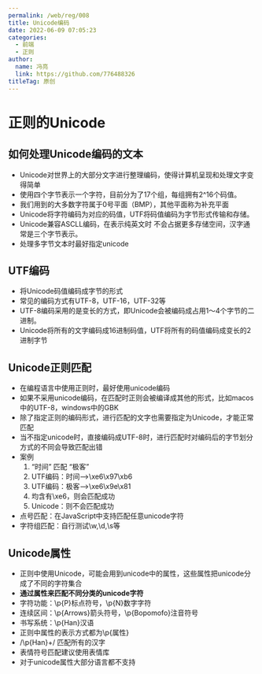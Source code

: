 ```yaml
---
permalink: /web/reg/008
title: Unicode编码
date: 2022-06-09 07:05:23
categories: 
  - 前端
  - 正则
author: 
  name: 冯亮
  link: https://github.com/776488326
titleTag: 原创
---
```


# 正则的Unicode

## 如何处理Unicode编码的文本

- Unicode对世界上的大部分文字进行整理编码，使得计算机呈现和处理文字变得简单
- 使用四个字节表示一个字符，目前分为了17个组，每组拥有2^16个码值。
- 我们用到的大多数字符属于0号平面（BMP），其他平面称为补充平面
- Unicode将字符编码为对应的码值，UTF将码值编码为字节形式传输和存储。
- Unicode兼容ASCLL编码，在表示纯英文时 不会占据更多存储空间，汉字通常是三个字节表示。
- 处理多字节文本时最好指定unicode

## UTF编码

- 将Unicode码值编码成字节的形式
- 常见的编码方式有UTF-8，UTF-16，UTF-32等
- UTF-8编码采用的是变长的方式，即Unicode会被编码成占用1～4个字节的二进制。
- Unicode将所有的文字编码成16进制码值，UTF将所有的码值编码成变长的2进制字节

## Unicode正则匹配

- 在编程语言中使用正则时，最好使用unicode编码
- 如果不采用unicode编码，在匹配时正则会被编译成其他的形式，比如macos中的UTF-8，windows中的GBK
- 除了指定正则的编码形式，进行匹配的文字也需要指定为Unicode，才能正常匹配
- 当不指定unicode时，直接编码成UTF-8时，进行匹配时对编码后的字节划分方式的不同会导致匹配出错
- 案例
    1. “时间” 匹配 “极客”
    2. UTF编码：时间——>\xe6\x97\xb6
    3. UTF编码：极客——>\xe6\x9e\x81
    4. 均含有\xe6，则会匹配成功
    5. Unicode：则不会匹配成功
- 点号匹配：在JavaScript中支持匹配任意unicode字符
- 字符组匹配：自行测试\w,\d,\s等

## Unicode属性

- 正则中使用Unicode，可能会用到unicode中的属性，这些属性把unicode分成了不同的字符集合
- **通过属性来匹配不同分类的unicode字符**
- 字符功能：\p{P}标点符号，\p{N}数字字符
- 连续区间：\p{Arrows}箭头符号，\p{Bopomofo}注音符号
- 书写系统：\p{Han}汉语
- 正则中属性的表示方式都为\p{属性}
- /\p{Han}+/ 匹配所有的汉字
- 表情符号匹配建议使用表情库
- 对于unicode属性大部分语言都不支持




